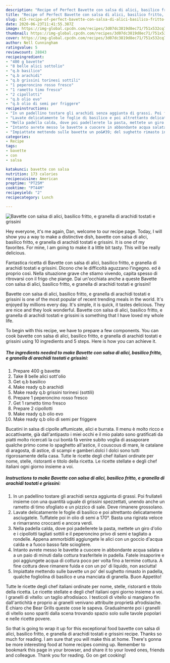 ```yaml
---
description: "Recipe of Perfect Bavette con salsa di alici, basilico fritto, e granella di arachidi tostati e grissini"
title: "Recipe of Perfect Bavette con salsa di alici, basilico fritto, e granella di arachidi tostati e grissini"
slug: 415-recipe-of-perfect-bavette-con-salsa-di-alici-basilico-fritto-e-granella-di-arachidi-tostati-e-grissini
date: 2020-06-23T11:41:55.387Z
image: https://img-global.cpcdn.com/recipes/3d07dc3819d8ec71/751x532cq70/bavette-con-salsa-di-alici-basilico-fritto-e-granella-di-arachidi-tostati-e-grissini-recipe-main-photo.jpg
thumbnail: https://img-global.cpcdn.com/recipes/3d07dc3819d8ec71/751x532cq70/bavette-con-salsa-di-alici-basilico-fritto-e-granella-di-arachidi-tostati-e-grissini-recipe-main-photo.jpg
cover: https://img-global.cpcdn.com/recipes/3d07dc3819d8ec71/751x532cq70/bavette-con-salsa-di-alici-basilico-fritto-e-granella-di-arachidi-tostati-e-grissini-recipe-main-photo.jpg
author: Nell Cunningham
ratingvalue: 5
reviewcount: 28843
recipeingredient:
- "400 g bavette"
- "8 belle alici sottolio"
- "q.b basilico"
- "q.b arachidi"
- "q.b grissini torinesi sottili"
- "1 peperoncino rosso fresco"
- "1 rametto timo fresco"
- "2 cipollotti"
- "q.b olio evo"
- "q.b olio di semi per friggere"
recipeinstructions:
- "In un padellino tostare gli arachidi senza aggiunta di grassi. Poi frullateli insieme con una quantità uguale di grissini spezzettati, unendo anche un rametto di timo sfogliato e un pizzico di sale. Deve rimanere grossolano."
- "Lavate delicatamente le foglie di basilico e poi altrettanto delicatamente asciugatele. Tuffatele poi in olio di semi a 170°. Basta una rigirata veloce e rimarranno croccanti e ancora verdi."
- "Nella padella calda, dove poi padellerete la pasta, mettete un giro d&#39;olio e i cipollotti tagliati sottili e il peperoncino privo di semi e tagliato a rondelle. Appena ammorbiditi aggiungete le alici con un goccio d&#39;acqua calda e a fuoco basso fate sciogliere."
- "Intanto avrete messo le bavette a cuocere in abbondante acqua salata e a un paio di minuti dalla cottura trasferitele in padella. Fatele insaporire e poi aggiungete acqua di cottura poco per volta fino a termine cottura. A fine cottura deve rimanere fuida e con un po&#39; di liquido, non asciutta!"
- "Impiattate mettendo sulle bavette un po&#39; del sughetto rimasto in padella, qualche fogliolina di basilico e una manciata di granella. Buon Appetito!"
categories:
- Recipe
tags:
- bavette
- con
- salsa

katakunci: bavette con salsa 
nutrition: 173 calories
recipecuisine: American
preptime: "PT25M"
cooktime: "PT44M"
recipeyield: "2"
recipecategory: Lunch

---
```



![Bavette con salsa di alici, basilico fritto, e granella di arachidi tostati e grissini](https://img-global.cpcdn.com/recipes/3d07dc3819d8ec71/751x532cq70/bavette-con-salsa-di-alici-basilico-fritto-e-granella-di-arachidi-tostati-e-grissini-recipe-main-photo.jpg)

Hey everyone, it's me again, Dan, welcome to our recipe page. Today, I will show you a way to make a distinctive dish, bavette con salsa di alici, basilico fritto, e granella di arachidi tostati e grissini. It is one of my favorites. For mine, I am going to make it a little bit tasty. This will be really delicious.

Fantastica ricetta di Bavette con salsa di alici, basilico fritto, e granella di arachidi tostati e grissini. Dicono che le difficoltà aguzzano l&#39;ingegno. ed è proprio così. Nella situazione grave che stiamo vivendo, capita spesso di ritrovarsi con il frigo che piange. Dai un&#39;occhiata anche a queste Bavette con salsa di alici, basilico fritto, e granella di arachidi tostati e grissini!

Bavette con salsa di alici, basilico fritto, e granella di arachidi tostati e grissini is one of the most popular of recent trending meals in the world. It's enjoyed by millions every day. It's simple, it is quick, it tastes delicious. They are nice and they look wonderful. Bavette con salsa di alici, basilico fritto, e granella di arachidi tostati e grissini is something that I have loved my whole life.


To begin with this recipe, we have to prepare a few components. You can cook bavette con salsa di alici, basilico fritto, e granella di arachidi tostati e grissini using 10 ingredients and 5 steps. Here is how you can achieve it.

<!--inarticleads1-->

##### The ingredients needed to make Bavette con salsa di alici, basilico fritto, e granella di arachidi tostati e grissini:

1. Prepare 400 g bavette
1. Take 8 belle alici sott&#39;olio
1. Get q.b basilico
1. Make ready q.b arachidi
1. Make ready q.b grissini torinesi (sottili)
1. Prepare 1 peperoncino rosso fresco
1. Get 1 rametto timo fresco
1. Prepare 2 cipollotti
1. Make ready q.b olio evo
1. Make ready q.b olio di semi per friggere


Bucatini in salsa di cipolle affumicate, alici e burrata. Il menu è molto ricco e accattivante, già dall&#39;antipasto i miei occhi e il mio palato sono gratificati da piatti molto ricercati la cui bontà fà venire subito voglia di assaporare qualche primo come lo spaghetto all&#39;astice, il couscous di mare, le catalane di aragosta, di astice, di scampi e gamberi.dolci I dolci sono tutti rigorosamente della casa. Tutte le ricette degli chef italiani ordinate per nome, stelle, ristoranti e titolo della ricetta. Le ricette stellate e degli chef italiani ogni giorno insieme a voi. 

<!--inarticleads2-->

##### Instructions to make Bavette con salsa di alici, basilico fritto, e granella di arachidi tostati e grissini:

1. In un padellino tostare gli arachidi senza aggiunta di grassi. Poi frullateli insieme con una quantità uguale di grissini spezzettati, unendo anche un rametto di timo sfogliato e un pizzico di sale. Deve rimanere grossolano.
1. Lavate delicatamente le foglie di basilico e poi altrettanto delicatamente asciugatele. Tuffatele poi in olio di semi a 170°. Basta una rigirata veloce e rimarranno croccanti e ancora verdi.
1. Nella padella calda, dove poi padellerete la pasta, mettete un giro d&#39;olio e i cipollotti tagliati sottili e il peperoncino privo di semi e tagliato a rondelle. Appena ammorbiditi aggiungete le alici con un goccio d&#39;acqua calda e a fuoco basso fate sciogliere.
1. Intanto avrete messo le bavette a cuocere in abbondante acqua salata e a un paio di minuti dalla cottura trasferitele in padella. Fatele insaporire e poi aggiungete acqua di cottura poco per volta fino a termine cottura. A fine cottura deve rimanere fuida e con un po&#39; di liquido, non asciutta!
1. Impiattate mettendo sulle bavette un po&#39; del sughetto rimasto in padella, qualche fogliolina di basilico e una manciata di granella. Buon Appetito!


Tutte le ricette degli chef italiani ordinate per nome, stelle, ristoranti e titolo della ricetta. Le ricette stellate e degli chef italiani ogni giorno insieme a voi. I granelli di vitello: un taglio afrodisiaco. I testicoli di vitello si mangiano fin dall&#39;antichità e proprio ai granelli venivano attribuite proprietà afrodisiache. È chiaro che Bear Grills queste cose le sapeva. Gradualmente poi i granelli di vitello sono spariti dalla scena trovando spazio solo sulle tavole popolari e nelle ricette povere. 

So that is going to wrap it up for this exceptional food bavette con salsa di alici, basilico fritto, e granella di arachidi tostati e grissini recipe. Thanks so much for reading. I am sure that you will make this at home. There's gonna be more interesting food at home recipes coming up. Remember to bookmark this page in your browser, and share it to your loved ones, friends and colleague. Thank you for reading. Go on get cooking!
